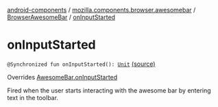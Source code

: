 [android-components](../../index.md) / [mozilla.components.browser.awesomebar](../index.md) / [BrowserAwesomeBar](index.md) / [onInputStarted](./on-input-started.md)

# onInputStarted

`@Synchronized fun onInputStarted(): `[`Unit`](https://kotlinlang.org/api/latest/jvm/stdlib/kotlin/-unit/index.html) [(source)](https://github.com/mozilla-mobile/android-components/blob/master/components/browser/awesomebar/src/main/java/mozilla/components/browser/awesomebar/BrowserAwesomeBar.kt#L104)

Overrides [AwesomeBar.onInputStarted](../../mozilla.components.concept.awesomebar/-awesome-bar/on-input-started.md)

Fired when the user starts interacting with the awesome bar by entering text in the toolbar.

